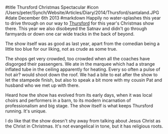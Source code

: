 #title Thursford Christmas Spectacular
#icon /Users/peter/Synch/Website/Articles/Diary/2014/Thursford/santaland.JPG
#date December 6th 2013
#markdown
Happily no water-splashes this year to drive through on our way
to [Thursford](https://www.thursford.com) for this year's Christmas show there.
This year we also disobeyed the Satnav and didn't go through farmyards
or down one car wide tracks in the back of beyond.

The show itself was as good as last year, apart from the comedian
being a little too blue for our liking, not as crude as some true.

The shops get very crowded, too crowded when all the coaches have
disgorged their passengers.  We ate in the marquee which had a
strange inflated tube in the ceiling apparently for heating.  Every
so often a pulse of hot air? would shoot down the roof.  We had
a bite to eat after the show to let the stampede finish, but also
to speak a bit more with my cousin Pat and husband who we met
up with there.

Heard how the show has evolved from its early days, when it
was local choirs and performers in a barn, to its modern incarnation
of professionalism and big stage.  The show itself is what
keeps Thursford running.  It's unique.

I do like that the show doesn't shy away from talking about
Jesus Christ as the Christ in Christmas.  It's not evangelical
in tone, but it has religious roots.
